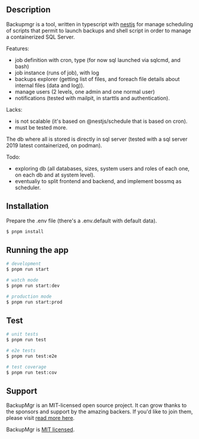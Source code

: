 ## Description

Backupmgr is a tool, written in typescript with [nestjs](https://nestjs.com) for manage scheduling of scripts that permit to launch backups and shell script in order to manage a containerized SQL Server.

Features:
- job definition with cron, type (for now sql launched via sqlcmd, and bash)
- job instance (runs of job), with log
- backups explorer (getting list of files, and foreach file details about internal files (data and log)).
- manage users (2 levels, one admin and one normal user)
- notifications (tested with mailpit, in starttls and authentication).

Lacks:
- is not scalable (it's based on @nestjs/schedule that is based on cron).
- must be tested more.

The db where all is stored is directly in sql server (tested with a sql server 2019 latest containerized, on podman).

Todo:
- exploring db (all databases, sizes, system users and roles of each one, on each db and at system level).
- eventualiy to split frontend and backend, and implement bossmq as scheduler.

## Installation

Prepare the .env file (there's a .env.default with default data).

```bash
$ pnpm install
```

## Running the app

```bash
# development
$ pnpm run start

# watch mode
$ pnpm run start:dev

# production mode
$ pnpm run start:prod
```

## Test

```bash
# unit tests
$ pnpm run test

# e2e tests
$ pnpm run test:e2e

# test coverage
$ pnpm run test:cov
```

## Support

BackupMgr is an MIT-licensed open source project. It can grow thanks to the sponsors and support by the amazing backers. If you'd like to join them, please visit [read more here](https://github.com/dg14/backupmgr).


BackupMgr is [MIT licensed](LICENSE).
